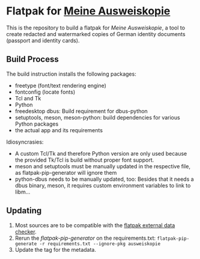 # Flatpak for [Meine Ausweiskopie](https://github.com/varbin/ausweiskopie)

This is the repository to build a flatpak for _Meine Ausweiskopie_, a tool to create redacted and watermarked copies of German identity documents (passport and identity cards).

## Build Process

The build instruction installs the following packages:
  - freetype (font/text rendering engine)
  - fontconfig (locate fonts)
  - Tcl and Tk
  - Python
  - freedesktop dbus: Build requirement for dbus-python
  - setuptools, meson, meson-python: build dependencies for various Python packages
  - the actual app and its requirements

Idiosyncrasies:
 - A custom Tcl/Tk and therefore Python version are only used because the provided Tk/Tcl is build without proper font support.
 - meson and setuptools must be manually updated in the respective file, as flatpak-pip-generator will ignore them
 - python-dbus needs to be manually updated, too: Besides that it needs a dbus binary, meson, it requires custom environment variables to link to libm...

## Updating

1. Most sources are to be compatible with the [flatpak external data checker](https://github.com/flathub-infra/flatpak-external-data-checker).
2. Rerun the *flatpak-pip-generator* on the requirements.txt: `flatpak-pip-generate -r requirements.txt --ignore-pkg ausweiskopie`
3. Update the tag for the metadata.
